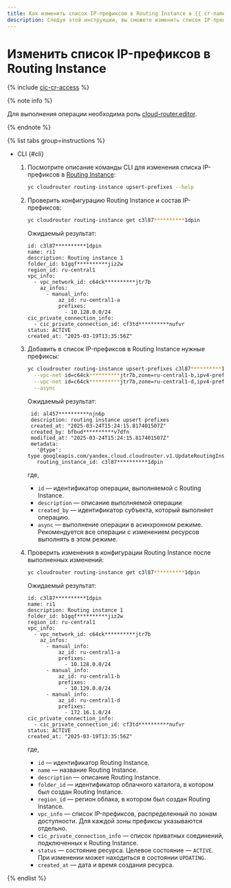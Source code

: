 ```yaml
---
title: Как изменить список IP-префиксов в Routing Instance в {{ cr-name }}
description: Следуя этой инструкции, вы сможете изменить список IP-префиксов в Routing Instance в {{ cr-name }}.
---
```


# Изменить список IP-префиксов в Routing Instance

{% include [cic-cr-access](../../_includes/interconnect/cic-cr-access.md) %}

{% note info %}

Для выполнения операции необходима роль [cloud-router.editor](../security/index.md#cloudrouter-editor).

{% endnote %}

{% list tabs group=instructions %}

- CLI {#cli}

  1. Посмотрите описание команды CLI для изменения списка IP-префиксов в [Routing Instance](../concepts/routing-instance.md):

      ```bash
      yc cloudrouter routing-instance upsert-prefixes --help
      ```

  1. Проверить конфигурацию Routing Instance и состав IP-префиксов:

     ```bash
     yc cloudrouter routing-instance get c3l87**********1dpin
     ```

     Ожидаемый результат:

     ```
     id: c3l87**********1dpin
     name: ri1
     description: Routing instance 1
     folder_id: b1gqf**********jiz2w
     region_id: ru-central1
     vpc_info:
       - vpc_network_id: c64ck**********jtr7b
         az_infos:
           - manual_info:
               az_id: ru-central1-a
               prefixes:
                 - 10.128.0.0/24
     cic_private_connection_info:
       - cic_private_connection_id: cf3td**********nufvr
     status: ACTIVE
     created_at: "2025-03-19T13:35:56Z"
     ```

  1. Добавить в список IP-префиксов в Routing Instance нужные префиксы:

     ```bash
     yc cloudrouter routing-instance upsert-prefixes c3l87**********1dpin \
       --vpc-net id=c64ck**********jtr7b,zone=ru-central1-b,ipv4-prefixes=10.129.0.0/24 \
       --vpc-net id=c64ck**********jtr7b,zone=ru-central1-d,ipv4-prefixes=172.16.1.0/24 \
       --async
     ```

     Ожидаемый результат:

     ```text
      id: al457**********njn6p
      description: routing instance upsert prefixes
      created_at: "2025-03-24T15:24:15.817401507Z"
      created_by: bfbud**********v7dfn
      modified_at: "2025-03-24T15:24:15.817401507Z"
      metadata:
        '@type': type.googleapis.com/yandex.cloud.cloudrouter.v1.UpdateRoutingInstanceMetadata
        routing_instance_id: c3l87**********1dpin
      ```

     где,
      * `id` — идентификатор операции, выполняемой с Routing Instance.
      * `description` — описание выполняемой операции
      * `created_by` — идентификатор субъекта, который выполняет операцию.
      * `async` — выполнение операции в асинхронном режиме. Рекомендуется все операции с изменением ресурсов выполнять в этом режиме.


  1. Проверить изменения в конфигурации Routing Instance после выполненных изменений:

     ```bash
     yc cloudrouter routing-instance get c3l87**********1dpin
     ```

     Ожидаемый результат:

     ```
     id: c3l87**********1dpin
     name: ri1
     description: Routing instance 1
     folder_id: b1gqf**********jiz2w
     region_id: ru-central1
     vpc_info:
       - vpc_network_id: c64ck**********jtr7b
         az_infos:
           - manual_info:
               az_id: ru-central1-a
               prefixes:
                 - 10.128.0.0/24
           - manual_info:
               az_id: ru-central1-b
               prefixes:
                 - 10.129.0.0/24
           - manual_info:
               az_id: ru-central1-d
               prefixes:
                 - 172.16.1.0/24
     cic_private_connection_info:
       - cic_private_connection_id: cf3td**********nufvr
     status: ACTIVE
     created_at: "2025-03-19T13:35:56Z"
     ```

     где,
      * `id` — идентификатор Routing Instance.
      * `name` — название Routing Instance.
      * `description` — описание Routing Instance.
      * `folder_id` — идентификатор облачного каталога, в котором был создан Routing Instance.
      * `region_id` — регион облака, в котором был создан Routing Instance.
      * `vpc_info` — список IP-префиксов, распределенный по зонам доступности. Для каждой зоны префиксы указываются отдельно.
      * `cic_private_connection_info` — список приватных соединений, подключенных к Routing Instance.
      * `status` — состояние ресурса. Целевое состояние — `ACTIVE`. При изменении может находиться в состоянии `UPDATING`.
      * `created_at` — дата и время создания ресурса.

{% endlist %}

